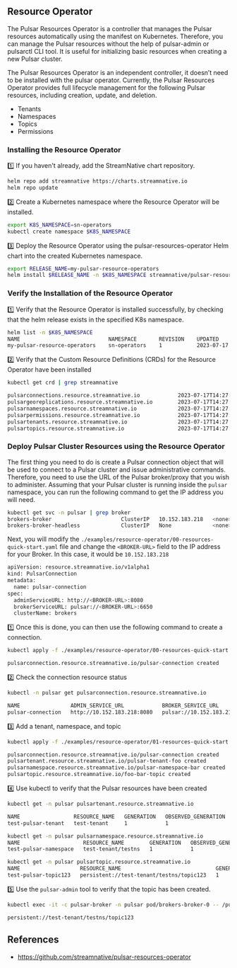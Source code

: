 
Resource Operator
-----------

The Pulsar Resources Operator is a controller that manages the Pulsar resources automatically using the manifest on 
Kubernetes. Therefore, you can manage the Pulsar resources without the help of pulsar-admin or pulsarctl CLI tool. It is
useful for initializing basic resources when creating a new Pulsar cluster.

The Pulsar Resources Operator is an independent controller, it doesn’t need to be installed with the pulsar operator.
Currently, the Pulsar Resources Operator provides full lifecycle management for the following Pulsar resources, including creation, update, and deletion.

- Tenants
- Namespaces
- Topics
- Permissions


### Installing the Resource Operator

1️⃣ If you haven't already, add the StreamNative chart repository.

```bash
helm repo add streamnative https://charts.streamnative.io
helm repo update
```


2️⃣ Create a Kubernetes namespace where the Resource Operator will be installed.

```bash
export K8S_NAMESPACE=sn-operators
kubectl create namespace $K8S_NAMESPACE
```

3️⃣ Deploy the Resource Operator using the pulsar-resources-operator Helm chart into the created Kubernetes namespace.

```bash
export RELEASE_NAME=my-pulsar-resource-operators
helm install $RELEASE_NAME -n $K8S_NAMESPACE streamnative/pulsar-resources-operator
```

### Verify the Installation of the Resource Operator

1️⃣ Verify that the Resource Operator is installed successfully, by checking that the helm release exists in the specified K8s namespace.

```bash
helm list -n $K8S_NAMESPACE
NAME                        	NAMESPACE   	REVISION	UPDATED                                	STATUS  	CHART                           	APP VERSION
my-pulsar-resource-operators	sn-operators	1       	2023-07-17 07:27:42.942297972 -0700 PDT	deployed	pulsar-resources-operator-v0.3.4	v0.3.4  
```


2️⃣ Verify that the Custom Resource Definitions (CRDs) for the Resource Operator have been installed

```bash
kubectl get crd | grep streamnative

pulsarconnections.resource.streamnative.io            2023-07-17T14:27:42Z
pulsargeoreplications.resource.streamnative.io        2023-07-17T14:27:42Z
pulsarnamespaces.resource.streamnative.io             2023-07-17T14:27:42Z
pulsarpermissions.resource.streamnative.io            2023-07-17T14:27:42Z
pulsartenants.resource.streamnative.io                2023-07-17T14:27:42Z
pulsartopics.resource.streamnative.io                 2023-07-17T14:27:42Z
```

### Deploy Pulsar Cluster Resources using the Resource Operator

The first thing you need to do is create a Pulsar connection object that will be used to connect to a Pulsar cluster and
issue administrative commands. Therefore, you need to use the URL of the Pulsar broker/proxy that you wish to administer.
Assuming that your Pulsar cluster is running inside the `pulsar` namespace, you can run the following command to get the
IP address you will need.

```bash
kubectl get svc -n pulsar | grep broker
brokers-broker                      ClusterIP   10.152.183.218   <none>        6650/TCP,8080/TCP                              3h6m
brokers-broker-headless             ClusterIP   None             <none>        6650/TCP,8080/TCP                              3h6m
```

Next, you will modify the `./examples/resource-operator/00-resources-quick-start.yaml` file and change the `<BROKER-URL>` 
field to the IP address for your Broker. In this case, it would be `10.152.183.218`

```bash
apiVersion: resource.streamnative.io/v1alpha1
kind: PulsarConnection
metadata:
  name: pulsar-connection
spec:
  adminServiceURL: http://<BROKER-URL>:8080
  brokerServiceURL: pulsar://<BROKER-URL>:6650
  clusterName: brokers
```

1️⃣ Once this is done, you can then use the following command to create a connection.

```bash
kubectl apply -f ./examples/resource-operator/00-resources-quick-start.yaml -n pulsar

pulsarconnection.resource.streamnative.io/pulsar-connection created
```

2️⃣ Check the connection resource status

```bash
kubectl -n pulsar get pulsarconnection.resource.streamnative.io

NAME                ADMIN_SERVICE_URL            BROKER_SERVICE_URL             READY
pulsar-connection   http://10.152.183.218:8080   pulsar://10.152.183.218:6650   
```


3️⃣ Add a tenant, namespace, and topic

```bash
kubectl apply -f ./examples/resource-operator/01-resources-quick-start.yaml -n pulsar

pulsarconnection.resource.streamnative.io/pulsar-connection created
pulsartenant.resource.streamnative.io/pulsar-tenant-foo created
pulsarnamespace.resource.streamnative.io/pulsar-namespace-bar created
pulsartopic.resource.streamnative.io/foo-bar-topic created
```

4️⃣ Use kubectl to verify that the Pulsar resources have been created

```bash
kubectl get -n pulsar pulsartenant.resource.streamnative.io

NAME                 RESOURCE_NAME   GENERATION   OBSERVED_GENERATION   READY
test-pulsar-tenant   test-tenant     1            1                     True

kubectl get -n pulsar pulsarnamespace.resource.streamnative.io
NAME                    RESOURCE_NAME        GENERATION   OBSERVED_GENERATION   READY
test-pulsar-namespace   test-tenant/testns   1            1                     True

kubectl get -n pulsar pulsartopic.resource.streamnative.io
NAME                   RESOURCE_NAME                              GENERATION   OBSERVED_GENERATION   READY
test-pulsar-topic123   persistent://test-tenant/testns/topic123   1            1                     True
```

5️⃣ Use the `pulsar-admin` tool to verify that the topic has been created.

```bash
kubectl exec -it -c pulsar-broker -n pulsar pod/brokers-broker-0 -- /pulsar/bin/pulsar-admin topics list test-tenant/testns

persistent://test-tenant/testns/topic123
```

References
------------
- https://github.com/streamnative/pulsar-resources-operator
